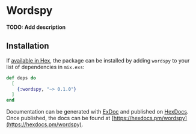 # Wordspy

**TODO: Add description**

## Installation

If [available in Hex](https://hex.pm/docs/publish), the package can be installed
by adding `wordspy` to your list of dependencies in `mix.exs`:

```elixir
def deps do
  [
    {:wordspy, "~> 0.1.0"}
  ]
end
```

Documentation can be generated with [ExDoc](https://github.com/elixir-lang/ex_doc)
and published on [HexDocs](https://hexdocs.pm). Once published, the docs can
be found at [https://hexdocs.pm/wordspy](https://hexdocs.pm/wordspy).

